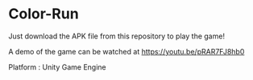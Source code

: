 # Color-Run

Just download the APK file from this repository to play the game!

A demo of the game can be watched at https://youtu.be/pRAR7FJ8hb0

Platform : Unity Game Engine
